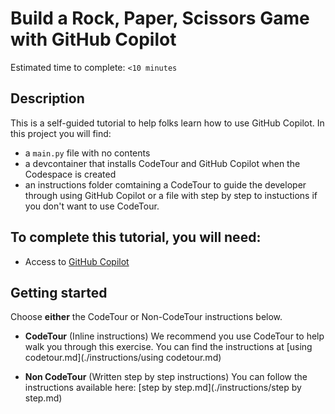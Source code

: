 # Build a Rock, Paper, Scissors Game with GitHub Copilot

Estimated time to complete: `<10 minutes`

## Description
This is a self-guided tutorial to help folks learn how to use GitHub Copilot. In this project you will find: 
* a `main.py` file with no contents
* a devcontainer that installs CodeTour and GitHub Copilot when the Codespace is created
* an instructions folder comtaining a CodeTour to guide the developer through using GitHub Copilot or a file with step by step to instuctions if you don't want to use CodeTour. 

## To complete this tutorial, you will need:
* Access to [GitHub Copilot](https://github.com/features/copilot)

## Getting started

Choose **either** the CodeTour or Non-CodeTour instructions below.

* **CodeTour**  (Inline instructions)
We recommend you use CodeTour to help walk you through this exercise. You can find the instructions at [using codetour.md](./instructions/using codetour.md)


* **Non CodeTour** (Written step by step instructions)
You can follow the instructions available here: [step by step.md](./instructions/step by step.md)
